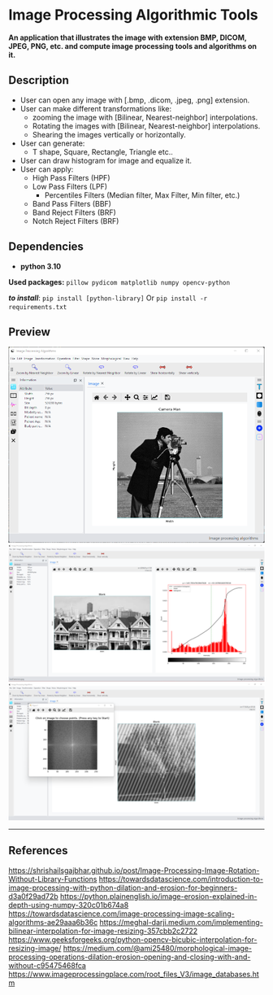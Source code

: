# Image Processing Algorithmic Tools

**An application that illustrates the image with extension BMP, DICOM, JPEG, PNG, etc. and compute image processing tools and algorithms on it.**

## Description

- User can open any image with [.bmp, .dicom, .jpeg, .png] extension.
- User can make different transformations like:
  - zooming the image with [Bilinear, Nearest-neighbor] interpolations.
  - Rotating the images with [Bilinear, Nearest-neighbor] interpolations.
  - Shearing the images vertically or horizontally.
- User can generate:
  - T shape, Square, Rectangle, Triangle etc..
- User can draw histogram for image and equalize it.
- User can apply:
  - High Pass Filters (HPF)
  - Low Pass Filters (LPF)
    - Percentiles Filters (Median filter, Max Filter, Min filter, etc.)
  - Band Pass Filters (BBF)
  - Band Reject Filters (BRF)
  - Notch Reject Filters (BRF)

## Dependencies

- **python 3.10**

**Used packages:** `pillow pydicom matplotlib numpy opencv-python`

***to install***: `pip install [python-library]` Or `pip install -r requirements.txt`

## Preview

![image](./docs/image1.png)
![image](./docs/image2.png)
![image](./docs/image3.png)

---

## References

<https://shrishailsgajbhar.github.io/post/Image-Processing-Image-Rotation-Without-Library-Functions>
<https://towardsdatascience.com/introduction-to-image-processing-with-python-dilation-and-erosion-for-beginners-d3a0f29ad72b>
<https://python.plainenglish.io/image-erosion-explained-in-depth-using-numpy-320c01b674a8>
<https://towardsdatascience.com/image-processing-image-scaling-algorithms-ae29aaa6b36c>
<https://meghal-darji.medium.com/implementing-bilinear-interpolation-for-image-resizing-357cbb2c2722>
<https://www.geeksforgeeks.org/python-opencv-bicubic-interpolation-for-resizing-image/>
<https://medium.com/@ami25480/morphological-image-processing-operations-dilation-erosion-opening-and-closing-with-and-without-c95475468fca>
<https://www.imageprocessingplace.com/root_files_V3/image_databases.htm>

